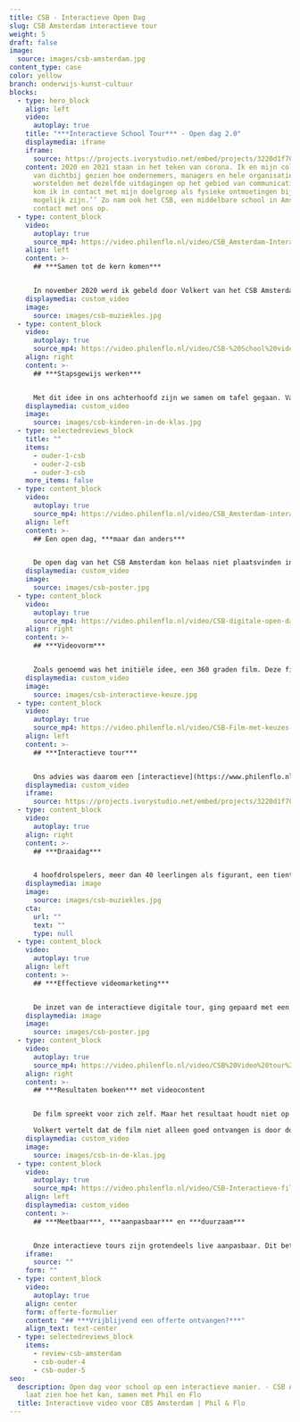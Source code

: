 ```yaml
---
title: CSB - Interactieve Open Dag
slug: CSB Amsterdam interactieve tour
weight: 5
draft: false
image:
  source: images/csb-amsterdam.jpg
content_type: case
color: yellow
branch: onderwijs-kunst-cultuur
blocks:
  - type: hero_block
    align: left
    video:
      autoplay: true
    title: "***Interactieve School Tour*** - Open dag 2.0"
    displaymedia: iframe
    iframe:
      source: https://projects.ivorystudio.net/embed/projects/3220d1f70cb359a9fe46b9b5
    content: 2020 en 2021 staan in het teken van corona. Ik en mijn collega’s hebben
      van dichtbij gezien hoe ondernemers, managers en hele organisaties
      worstelden met dezelfde uitdagingen op het gebied van communicatie. ‘’Hoe
      kom ik in contact met mijn doelgroep als fysieke ontmoetingen bijna niet
      mogelijk zijn.’’ Zo nam ook het CSB, een middelbare school in Amsterdam,
      contact met ons op.
  - type: content_block
    video:
      autoplay: true
      source_mp4: https://video.philenflo.nl/video/CSB_Amsterdam-Interactieve-tour-Phil-en-Flo-Phil-en-Flo.mp4
    align: left
    content: >-
      ## ***Samen tot de kern komen***


      In november 2020 werd ik gebeld door Volkert van het CSB Amsterdam, met de volgende uitdaging: ‘’We zijn op zoek naar een film die het gat van de wegvallende open dag kan vullen’’. Tijdens een digitale kennismaking kwamen Volkert en zijn collega’s met hun wens om een [360 graden film](https://www.philenflo.nl/360-graden-video-laten-maken/) van hun school te laten maken. Een creatieve oplossing! Een [virtuele tour](https://www.philenflo.nl/virtuele-tour/) door de school.
    displaymedia: custom_video
    image:
      source: images/csb-muziekles.jpg
  - type: content_block
    video:
      autoplay: true
      source_mp4: https://video.philenflo.nl/video/CSB-%20School%20video%20Phil%20en%20Flo.mp4
    align: right
    content: >-
      ## ***Stapsgewijs werken***


      Met dit idee in ons achterhoofd zijn we samen om tafel gegaan. Vanuit onze ervaring weten we dat het slim is om eerst samen naar de kern van het probleem te zoeken en deze samen te analyseren. Door stapsgewijs te werken, garanderen we dat onze films hun doel dienen.
    displaymedia: custom_video
    image:
      source: images/csb-kinderen-in-de-klas.jpg
  - type: selectedreviews_block
    title: ""
    items:
      - ouder-1-csb
      - ouder-2-csb
      - ouder-3-csb
    more_items: false
  - type: content_block
    video:
      autoplay: true
      source_mp4: https://video.philenflo.nl/video/CSB_Amsterdam-interactieve-rondleiding-Phil-en-Flo-Phil-en-Flo.mp4
    align: left
    content: >-
      ## Een open dag, ***maar dan anders***


      De open dag van het CSB Amsterdam kon helaas niet plaatsvinden in verband met de Covid-19 gerelateerde wetgeving. De open dagen spelen een essentiële rol voor de werving van nieuwe leerlingen voor de school. Het doel van een open dag is dan ook om een leerling te binden aan je school. Met dit inzicht werd het doel van de film duidelijk. Tijd om een videovorm te kiezen.
    displaymedia: custom_video
    image:
      source: images/csb-poster.jpg
  - type: content_block
    video:
      autoplay: true
      source_mp4: https://video.philenflo.nl/video/CSB-digitale-open-dag-film-Phil-en-Flo-Phil-en-Flo.mp4
    align: right
    content: >-
      ## ***Videovorm***


      Zoals genoemd was het initiële idee, een 360 graden film. Deze films kenmerken zich door de grote vrijheid die een kijker heeft. Je kan hele organisaties ‘doorlopen’ en bekijken en zelf je focus of invulling kiezen als kijker. Toch hebben wij het CSB sterk afgeraden voor deze oplossing te kiezen. Elk voordeel heeft zijn nadeel. Voor een 360 graden film is het voordeel de ultieme vrijheid voor de kijker. Het nadeel is de grip die je als regisseur verliest. Je kan een kijker minder goed sturen.
    displaymedia: custom_video
    image:
      source: images/csb-interactieve-keuze.jpg
  - type: content_block
    video:
      autoplay: true
      source_mp4: https://video.philenflo.nl/video/CSB-Film-met-keuzes-Phil-en-Flo-Phil-en-Flo.mp4
    align: left
    content: >-
      ## ***Interactieve tour***


      Ons advies was daarom een [interactieve](https://www.philenflo.nl/oplossingen/interactieve-video/) tour door de school. In een dergelijke tour kan de kijker zelf keuzes maken, maar houd je als filmmaker meer ruimte over om te sturen dankzij het tweedimensionale beeld. Zo kunnen we leerlingen en ouders sturen, en de belangrijkste onderdelen van de tour prominent naar voren halen.
    displaymedia: custom_video
    iframe:
      source: https://projects.ivorystudio.net/embed/projects/3220d1f70cb359a9fe46b9b5
  - type: content_block
    video:
      autoplay: true
    align: right
    content: >-
      ## ***Draaidag***


      4 hoofdrolspelers, meer dan 40 leerlingen als figurant, een tiental docenten, en een drietallige filmcrew. Het moment suprême was een zeer productieve en gezellige draaidag vol ervaringen, verhalen en passie die de school op een anders zo rustige zaterdag, tot leven bracht.
    displaymedia: image
    image:
      source: images/csb-muziekles.jpg
    cta:
      url: ""
      text: ""
      type: null
  - type: content_block
    video:
      autoplay: true
    align: left
    content: >-
      ## ***Effectieve videomarketing***


      De inzet van de interactieve digitale tour, ging gepaard met een pakkende teaser voor de social mediakanalen en een nauw aansluitende poster met QR-code. Niet alleen een film dus, maar een compleet contentpakket om de impact te maken die nodig is. Alle onderdelen zijn nauw op elkaar afgestemd, wat uniformiteit uitstraalt en daarmee merkbinding vergroot.
    displaymedia: image
    image:
      source: images/csb-poster.jpg
  - type: content_block
    video:
      autoplay: true
      source_mp4: https://video.philenflo.nl/video/CSB%20Video%20tour%20school%20-%20Phil%20en%20Flo.mp4
    align: right
    content: >-
      ## ***Resultaten boeken*** met videocontent


      De film spreekt voor zich zelf. Maar het resultaat houdt niet op bij een mooie film. Twee weken na oplevering neem ik contact op met Volkert, met de vraag: “Hoe gaat het?”

      Volkert vertelt dat de film niet alleen goed ontvangen is door docenten en leerlingen, ook de aanmeldingen blijven niet achter en overtreffen de resultaten van voorgaande jaren. Geweldig! Lees hier meer over onze [360 graden virtuele school rondleidingen](https://www.philenflo.nl/virtuele-school-rondleiding/).
    displaymedia: custom_video
    image:
      source: images/csb-in-de-klas.jpg
  - type: content_block
    video:
      autoplay: true
      source_mp4: https://video.philenflo.nl/video/CSB-Interactieve-film-Phil-en-Flo-Phil-en-Flo.mp4
    align: left
    displaymedia: custom_video
    content: >-
      ## ***Meetbaar***, ***aanpasbaar*** en ***duurzaam***


      Onze interactieve tours zijn grotendeels live aanpasbaar. Dit betekent dat we alle teksten en knoppen in een interactieve tour kunnen aanpassen, zonder de film offline te halen. Zo kan je in een later stadium altijd belangrijke wijzigingen doorvoeren en een film actueel houden, ***zonder dure investeringen.*** Ook kan je statistieken inzien, en zo effectieve elementen verder uitvergroten of minder presterende onderdelen aanpassen of wijzigen. Op deze manier garanderen wij dat onze interactieve films langdurig inzetbaar zijn, en een investering voor de toekomst.
    iframe:
      source: ""
    form: ""
  - type: content_block
    video:
      autoplay: true
    align: center
    form: offerte-formulier
    content: "## ***Vrijblijvend een offerte ontvangen?***"
    align_text: text-center
  - type: selectedreviews_block
    items:
      - review-csb-amsterdam
      - csb-ouder-4
      - csb-ouder-5
seo:
  description: Open dag voor school op een interactieve manier. - CSB Amsterdam
    laat zien hoe het kan, samen met Phil en Flo
  title: Interactieve video voor CBS Amsterdam | Phil & Flo
---
```

